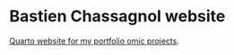 # Bastien Chassagnol website

[Quarto website for my portfolio omic projects](https://bastienchassagnol.github.io/bastienchassagnol/).
